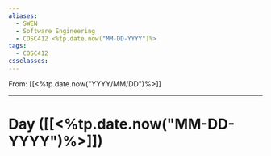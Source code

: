```yaml
---
aliases:
  - SWEN
  - Software Engineering
  - COSC412 <%tp.date.now("MM-DD-YYYY")%>
tags:
  - COSC412
cssclasses:
---
```

From: [[<%tp.date.now("YYYY/MM/DD")%>]]

------
# Day  ([[<%tp.date.now("MM-DD-YYYY")%>]]) 

